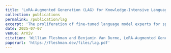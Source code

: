 ```yaml
---
title: 'LoRA-Augmented Generation (LAG) for Knowledge-Intensive Language Tasks'
collection: publications
permalink: /publication/lag
excerpt: 'The proliferation of fine-tuned language model experts for specific tasks and domains signals the need for efficient selection and combination methods. We propose LoRA-Augmented Generation (LAG) for leveraging large libraries of knowledge and task-specific LoRA adapters. LAG requires no additional training or access to data, and efficiently filters, retrieves, and applies experts on a per-token and layer basis. We evaluate LAG on various knowledge-intensive tasks, achieving superior performance over existing data-free methods. We explore scenarios where additional data is available, demonstrating LAG’s compatibility with alternative solutions such as retrieval-augmented generation (RAG).'
date: 2025-07-07
venue: ArXiv
citation: 'William Fleshman and Benjamin Van Durme, LoRA-Augmented Generation (LAG) for Knowledge-Intensive Tasks, 2025.'
paperurl: 'https://fleshman.dev/files/lag.pdf'
---
```

